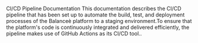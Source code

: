 CI/CD Pipeline Documentation
This documentation describes the CI/CD pipeline that has been set up to automate the build, test, and deployment processes of the Balanceè platform to a staging environment.To ensure that the platform's code is continuously integrated and delivered efficiently, the pipeline makes use of GitHub Actions as its CI/CD tool..

